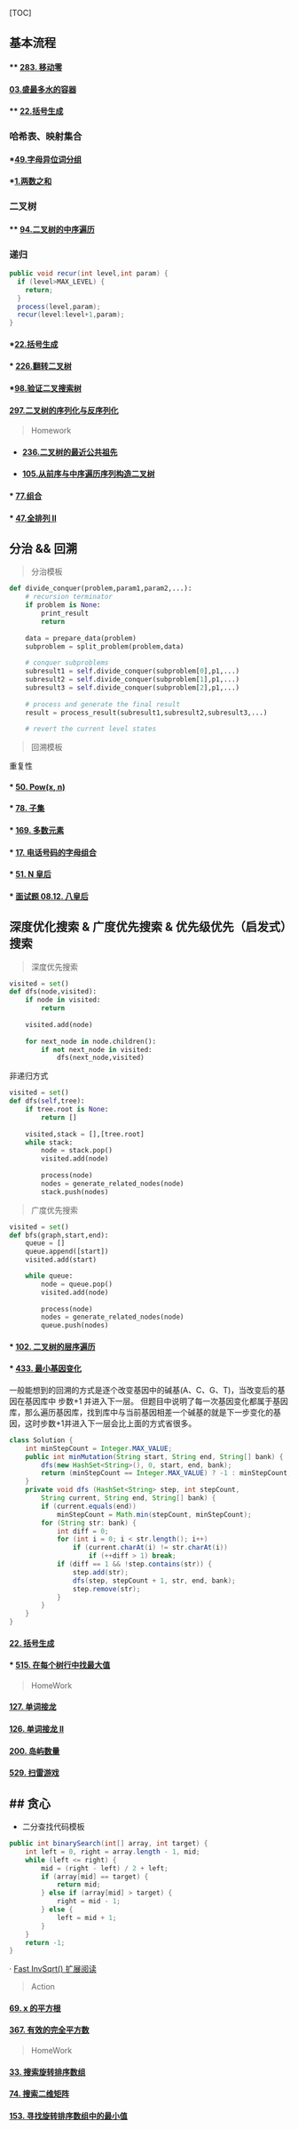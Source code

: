 [TOC]

##  基本流程



#### ** [283. 移动零](https://leetcode-cn.com/problems/move-zeroes/)

#### [03.盛最多水的容器](https://leetcode-cn.com/problems/container-with-most-water/)

#### ** [22.括号生成](https://leetcode-cn.com/problems/generate-parentheses/)

### 哈希表、映射集合

#### *[49.字母异位词分组](https://leetcode-cn.com/problems/group-anagrams/)
#### *[1.两数之和](https://leetcode-cn.com/problems/two-sum/)

### 二叉树

#### ** [94.二叉树的中序遍历](https://leetcode-cn.com/problems/binary-tree-inorder-traversal/)





### 递归

```java
public void recur(int level,int param) {
  if (level>MAX_LEVEL) {
    return;
  }
  process(level,param);
  recur(level:level+1,param);
}
```

#### *[22.括号生成](https://leetcode-cn.com/problems/generate-parentheses/)

#### * [226.翻转二叉树](https://leetcode-cn.com/problems/invert-binary-tree/)

####  *[98.验证二叉搜索树](https://leetcode-cn.com/problems/validate-binary-search-tree/)

#### [297.二叉树的序列化与反序列化](https://leetcode-cn.com/problems/serialize-and-deserialize-binary-tree/)

> Homework

- #### [236.二叉树的最近公共祖先](https://leetcode-cn.com/problems/lowest-common-ancestor-of-a-binary-tree/)
- #### [ 105.从前序与中序遍历序列构造二叉树](https://leetcode-cn.com/problems/construct-binary-tree-from-preorder-and-inorder-traversal/)
#### * [77.组合](https://leetcode-cn.com/problems/combinations/)
#### * [47.全排列 II](https://leetcode-cn.com/problems/permutations-ii/)

## 分治 && 回溯



> 分治模板

```python
def divide_conquer(problem,param1,param2,...):
    # recursion terminator
    if problem is None:
        print_result
        return
    
    data = prepare_data(problem)
    subproblem = split_problem(problem,data)
    
    # conquer subproblems
    subresult1 = self.divide_conquer(subproblem[0],p1,...)
    subresult2 = self.divide_conquer(subproblem[1],p1,...)
    subresult3 = self.divide_conquer(subproblem[2],p1,...)
    
    # process and generate the final result
    result = process_result(subresult1,subresult2,subresult3,...)
    
    # revert the current level states
```



> 回溯模板



重复性

#### * [50. Pow(x, n)](https://leetcode-cn.com/problems/powx-n/)

#### * [78. 子集](https://leetcode-cn.com/problems/subsets/)



#### * [169. 多数元素](https://leetcode-cn.com/problems/majority-element/)

#### * [17. 电话号码的字母组合](https://leetcode-cn.com/problems/letter-combinations-of-a-phone-number/)

#### * [51. N 皇后](https://leetcode-cn.com/problems/n-queens/)

#### * [面试题 08.12. 八皇后](https://leetcode-cn.com/problems/eight-queens-lcci/)



## 深度优化搜索 & 广度优先搜索 & 优先级优先（启发式）搜索



> 深度优先搜索


```python
visited = set()
def dfs(node,visited):
    if node in visited:
        return
    
    visited.add(node)
    
	for next_node in node.children():
        if not next_node in visited:
            dfs(next_node,visited)
```


非递归方式


```python
visited = set()
def dfs(self,tree):
    if tree.root is None:
        return []
    
    visited,stack = [],[tree.root]
	while stack:
        node = stack.pop()
        visited.add(node)
        
        process(node)
        nodes = generate_related_nodes(node)
        stack.push(nodes)
```


> 广度优先搜索

```python
visited = set()
def bfs(graph,start,end):
    queue = []
    queue.append([start])
    visited.add(start)

	while queue:
        node = queue.pop()
        visited.add(node)
        
        process(node)
        nodes = generate_related_nodes(node)
        queue.push(nodes)
```





#### * [102. 二叉树的层序遍历](https://leetcode-cn.com/problems/binary-tree-level-order-traversal/)

#### * [433. 最小基因变化](https://leetcode-cn.com/problems/minimum-genetic-mutation/)

一般能想到的回溯的方式是逐个改变基因中的碱基(A、C、G、T)，当改变后的基因在基因库中 步数+1 并进入下一层。
但题目中说明了每一次基因变化都属于基因库，那么遍历基因库，找到库中与当前基因相差一个碱基的就是下一步变化的基因，这时步数+1并进入下一层会比上面的方式省很多。

```java
class Solution {
    int minStepCount = Integer.MAX_VALUE;
    public int minMutation(String start, String end, String[] bank) {
        dfs(new HashSet<String>(), 0, start, end, bank);
        return (minStepCount == Integer.MAX_VALUE) ? -1 : minStepCount;
    }
    private void dfs (HashSet<String> step, int stepCount, 
        String current, String end, String[] bank) {
        if (current.equals(end)) 
            minStepCount = Math.min(stepCount, minStepCount);
        for (String str: bank) {
            int diff = 0;
            for (int i = 0; i < str.length(); i++) 
                if (current.charAt(i) != str.charAt(i))
                    if (++diff > 1) break;
            if (diff == 1 && !step.contains(str)) {
                step.add(str);
                dfs(step, stepCount + 1, str, end, bank);
                step.remove(str);
            }
        }
    }
}
```



#### [22. 括号生成](https://leetcode-cn.com/problems/generate-parentheses/)

#### * [515. 在每个树行中找最大值](https://leetcode-cn.com/problems/find-largest-value-in-each-tree-row/)



> HomeWork

#### [127. 单词接龙](https://leetcode-cn.com/problems/word-ladder/)

#### [126. 单词接龙 II](https://leetcode-cn.com/problems/word-ladder-ii/)

#### [200. 岛屿数量](https://leetcode-cn.com/problems/number-of-islands/)

#### [529. 扫雷游戏](https://leetcode-cn.com/problems/minesweeper/)



## ## 贪心



- 二分查找代码模板

```java
public int binarySearch(int[] array, int target) {
    int left = 0, right = array.length - 1, mid;
    while (left <= right) {
        mid = (right - left) / 2 + left;
        if (array[mid] == target) {
            return mid;
        } else if (array[mid] > target) {
            right = mid - 1;
        } else {
            left = mid + 1;
        }
    }
    return -1;
}
```



· [Fast InvSqrt() 扩展阅读](https://www.beyond3d.com/content/articles/8/)

> Action

#### [69. x 的平方根](https://leetcode-cn.com/problems/sqrtx/)

#### [367. 有效的完全平方数](https://leetcode-cn.com/problems/valid-perfect-square/)



> HomeWork

#### [33. 搜索旋转排序数组](https://leetcode-cn.com/problems/search-in-rotated-sorted-array/)

#### [74. 搜索二维矩阵](https://leetcode-cn.com/problems/search-a-2d-matrix/)

#### [153. 寻找旋转排序数组中的最小值](https://leetcode-cn.com/problems/find-minimum-in-rotated-sorted-array/)





